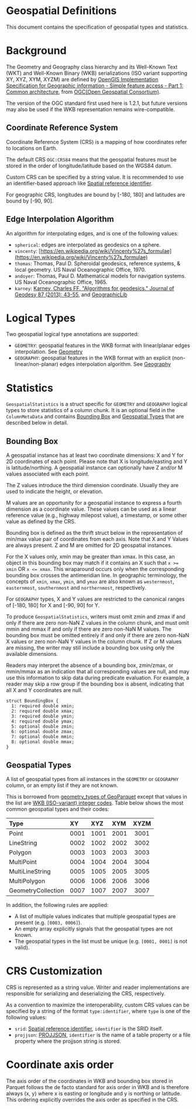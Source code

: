 <!--
  - Licensed to the Apache Software Foundation (ASF) under one
  - or more contributor license agreements.  See the NOTICE file
  - distributed with this work for additional information
  - regarding copyright ownership.  The ASF licenses this file
  - to you under the Apache License, Version 2.0 (the
  - "License"); you may not use this file except in compliance
  - with the License.  You may obtain a copy of the License at
  -
  -   http://www.apache.org/licenses/LICENSE-2.0
  -
  - Unless required by applicable law or agreed to in writing,
  - software distributed under the License is distributed on an
  - "AS IS" BASIS, WITHOUT WARRANTIES OR CONDITIONS OF ANY
  - KIND, either express or implied.  See the License for the
  - specific language governing permissions and limitations
  - under the License.
  -->

Geospatial Definitions
====

This document contains the specification of geospatial types and statistics.

# Background

The Geometry and Geography class hierarchy and its Well-Known Text (WKT) and
Well-Known Binary (WKB) serializations (ISO variant supporting XY, XYZ, XYM,
XYZM) are defined by [OpenGIS Implementation Specification for Geographic
information - Simple feature access - Part 1: Common architecture][sfa-part1],
from [OGC(Open Geospatial Consortium)][ogc].

The version of the OGC standard first used here is 1.2.1, but future versions
may also be used if the WKB representation remains wire-compatible.

[sfa-part1]: https://portal.ogc.org/files/?artifact_id=25355
[ogc]: https://www.ogc.org/standard/sfa/

## Coordinate Reference System

Coordinate Reference System (CRS) is a mapping of how coordinates refer to
locations on Earth.

The default CRS `OGC:CRS84` means that the geospatial features must be stored
in the order of longitude/latitude based on the WGS84 datum.

Custom CRS can be specified by a string value. It is recommended to use an
identifier-based approach like [Spatial reference identifier][srid].

For geographic CRS, longitudes are bound by [-180, 180] and latitudes are bound
by [-90, 90].

[srid]: https://en.wikipedia.org/wiki/Spatial_reference_system#Identifier

## Edge Interpolation Algorithm

An algorithm for interpolating edges, and is one of the following values:

* `spherical`: edges are interpolated as geodesics on a sphere.
* `vincenty`: [https://en.wikipedia.org/wiki/Vincenty%27s_formulae](https://en.wikipedia.org/wiki/Vincenty%27s_formulae)
* `thomas`: Thomas, Paul D. Spheroidal geodesics, reference systems, & local geometry. US Naval Oceanographic Office, 1970.
* `andoyer`: Thomas, Paul D. Mathematical models for navigation systems. US Naval Oceanographic Office, 1965.
* `karney`: [Karney, Charles FF. "Algorithms for geodesics." Journal of Geodesy 87 (2013): 43-55](https://link.springer.com/content/pdf/10.1007/s00190-012-0578-z.pdf), and [GeographicLib](https://geographiclib.sourceforge.io/)

# Logical Types

Two geospatial logical type annotations are supported:
* `GEOMETRY`: geospatial features in the WKB format with linear/planar edges interpolation. See [Geometry](LogicalTypes.md#geometry)
* `GEOGRAPHY`: geospatial features in the WKB format with an explicit (non-linear/non-planar) edges interpolation algorithm. See [Geography](LogicalTypes.md#geography)

# Statistics

`GeospatialStatistics` is a struct specific for `GEOMETRY` and `GEOGRAPHY`
logical types to store statistics of a column chunk. It is an optional field in
the `ColumnMetaData` and contains [Bounding Box](#bounding-box) and [Geospatial
Types](#geospatial-types) that are described below in detail.

## Bounding Box

A geospatial instance has at least two coordinate dimensions: X and Y for 2D
coordinates of each point. Please note that X is longitude/easting and Y is
latitude/northing. A geospatial instance can optionally have Z and/or M values
associated with each point.

The Z values introduce the third dimension coordinate. Usually they are used to
indicate the height, or elevation.

M values are an opportunity for a geospatial instance to express a fourth
dimension as a coordinate value. These values can be used as a linear reference
value (e.g., highway milepost value), a timestamp, or some other value as defined
by the CRS.

Bounding box is defined as the thrift struct below in the representation of
min/max value pair of coordinates from each axis. Note that X and Y Values are
always present. Z and M are omitted for 2D geospatial instances.

For the X values only, xmin may be greater than xmax. In this case, an object
in this bounding box may match if it contains an X such that `x >= xmin` OR
`x <= xmax`. This wraparound occurs only when the corresponding bounding box
crosses the antimeridian line. In geographic terminology, the concepts of `xmin`,
`xmax`, `ymin`, and `ymax` are also known as `westernmost`, `easternmost`,
`southernmost` and `northernmost`, respectively.

For `GEOGRAPHY` types, X and Y values are restricted to the canonical ranges of
[-180, 180] for X and [-90, 90] for Y.

To produce `GeospatialStatistics`, writers must omit zmin and zmax if and
only if there are zero non-NaN Z values in the column chunk, and must omit mmin
and mmax if and only if there are zero non-NaN M values. The bounding box must 
be omitted entirely if and only if there are zero non-NaN X values or zero 
non-NaN Y values in the column chunk. If Z or M values are missing, the writer
may still include a bounding box using only the available dimensions.

Readers may interpret the absence of a bounding box, zmin/zmax, or mmin/mmax as
an indication that all corresponding values are null, and may use this 
information to skip data during predicate evaluation. For example, a reader may
skip a row group if the bounding box is absent, indicating that all X and Y 
coordinates are null.

```thrift
struct BoundingBox {
  1: required double xmin;
  2: required double xmax;
  3: required double ymin;
  4: required double ymax;
  5: optional double zmin;
  6: optional double zmax;
  7: optional double mmin;
  8: optional double mmax;
}
```

## Geospatial Types

A list of geospatial types from all instances in the `GEOMETRY` or `GEOGRAPHY`
column, or an empty list if they are not known.

This is borrowed from [geometry_types of GeoParquet][geometry-types] except that
values in the list are [WKB (ISO-variant) integer codes][wkb-integer-code].
Table below shows the most common geospatial types and their codes:

| Type               | XY   | XYZ  | XYM  | XYZM |
| :----------------- | :--- | :--- | :--- | :--: |
| Point              | 0001 | 1001 | 2001 | 3001 |
| LineString         | 0002 | 1002 | 2002 | 3002 |
| Polygon            | 0003 | 1003 | 2003 | 3003 |
| MultiPoint         | 0004 | 1004 | 2004 | 3004 |
| MultiLineString    | 0005 | 1005 | 2005 | 3005 |
| MultiPolygon       | 0006 | 1006 | 2006 | 3006 |
| GeometryCollection | 0007 | 1007 | 2007 | 3007 |

In addition, the following rules are applied:
- A list of multiple values indicates that multiple geospatial types are present (e.g. `[0003, 0006]`).
- An empty array explicitly signals that the geospatial types are not known.
- The geospatial types in the list must be unique (e.g. `[0001, 0001]` is not valid).

[geometry-types]: https://github.com/opengeospatial/geoparquet/blob/v1.1.0/format-specs/geoparquet.md?plain=1#L159
[wkb-integer-code]: https://en.wikipedia.org/wiki/Well-known_text_representation_of_geometry#Well-known_binary

# CRS Customization

CRS is represented as a string value. Writer and reader implementations are
responsible for serializing and deserializing the CRS, respectively.

As a convention to maximize the interoperability, custom CRS values can be
specified by a string of the format `type:identifier`, where `type` is one of
the following values:

* `srid`: [Spatial reference identifier](https://en.wikipedia.org/wiki/Spatial_reference_system#Identifier), `identifier` is the SRID itself.
* `projjson`: [PROJJSON](https://proj.org/en/stable/specifications/projjson.html), `identifier` is the name of a table property or a file property where the projjson string is stored.

# Coordinate axis order

The axis order of the coordinates in WKB and bounding box stored in Parquet
follows the de facto standard for axis order in WKB and is therefore always
(x, y) where x is easting or longitude and y is northing or latitude. This
ordering explicitly overrides the axis order as specified in the CRS.
